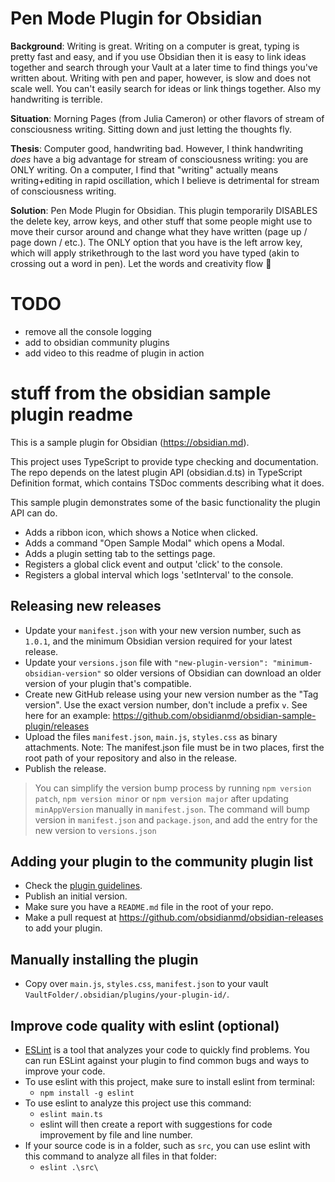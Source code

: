 # Pen Mode Plugin for Obsidian

**Background**:
Writing is great. Writing on a computer is great, typing is pretty fast and easy, and if you use Obsidian then it is easy to link ideas together and search through your Vault at a later time to find things you've written about. Writing with pen and paper, however, is slow and does not scale well. You can't easily search for ideas or link things together. Also my handwriting is terrible.

**Situation**:
Morning Pages (from Julia Cameron) or other flavors of stream of consciousness writing. Sitting down and just letting the thoughts fly.

**Thesis**:
Computer good, handwriting bad. However, I think handwriting _does_ have a big advantage for stream of consciousness writing: you are ONLY writing. On a computer, I find that "writing" actually means writing+editing in rapid oscillation, which I believe is detrimental for stream of consciousness writing.

**Solution**:
Pen Mode Plugin for Obsidian. This plugin temporarily DISABLES the delete key, arrow keys, and other stuff that some people might use to move their cursor around and change what they have written (page up / page down / etc.). The ONLY option that you have is the left arrow key, which will apply strikethrough to the last word you have typed (akin to crossing out a word in pen). Let the words and creativity flow 🌊

# TODO

-   remove all the console logging
-   add to obsidian community plugins
-   add video to this readme of plugin in action

# stuff from the obsidian sample plugin readme

This is a sample plugin for Obsidian (https://obsidian.md).

This project uses TypeScript to provide type checking and documentation.
The repo depends on the latest plugin API (obsidian.d.ts) in TypeScript Definition format, which contains TSDoc comments describing what it does.

This sample plugin demonstrates some of the basic functionality the plugin API can do.

-   Adds a ribbon icon, which shows a Notice when clicked.
-   Adds a command "Open Sample Modal" which opens a Modal.
-   Adds a plugin setting tab to the settings page.
-   Registers a global click event and output 'click' to the console.
-   Registers a global interval which logs 'setInterval' to the console.

## Releasing new releases

-   Update your `manifest.json` with your new version number, such as `1.0.1`, and the minimum Obsidian version required for your latest release.
-   Update your `versions.json` file with `"new-plugin-version": "minimum-obsidian-version"` so older versions of Obsidian can download an older version of your plugin that's compatible.
-   Create new GitHub release using your new version number as the "Tag version". Use the exact version number, don't include a prefix `v`. See here for an example: https://github.com/obsidianmd/obsidian-sample-plugin/releases
-   Upload the files `manifest.json`, `main.js`, `styles.css` as binary attachments. Note: The manifest.json file must be in two places, first the root path of your repository and also in the release.
-   Publish the release.

> You can simplify the version bump process by running `npm version patch`, `npm version minor` or `npm version major` after updating `minAppVersion` manually in `manifest.json`.
> The command will bump version in `manifest.json` and `package.json`, and add the entry for the new version to `versions.json`

## Adding your plugin to the community plugin list

-   Check the [plugin guidelines](https://docs.obsidian.md/Plugins/Releasing/Plugin+guidelines).
-   Publish an initial version.
-   Make sure you have a `README.md` file in the root of your repo.
-   Make a pull request at https://github.com/obsidianmd/obsidian-releases to add your plugin.

## Manually installing the plugin

-   Copy over `main.js`, `styles.css`, `manifest.json` to your vault `VaultFolder/.obsidian/plugins/your-plugin-id/`.

## Improve code quality with eslint (optional)

-   [ESLint](https://eslint.org/) is a tool that analyzes your code to quickly find problems. You can run ESLint against your plugin to find common bugs and ways to improve your code.
-   To use eslint with this project, make sure to install eslint from terminal:
    -   `npm install -g eslint`
-   To use eslint to analyze this project use this command:
    -   `eslint main.ts`
    -   eslint will then create a report with suggestions for code improvement by file and line number.
-   If your source code is in a folder, such as `src`, you can use eslint with this command to analyze all files in that folder:
    -   `eslint .\src\`

